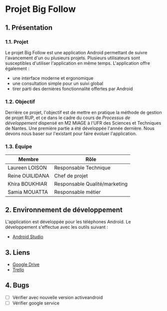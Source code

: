 # Projet Big Follow

## 1. Présentation

### 1.1. Projet

Le projet Big Follow est une application Android permettant de suivre l'avancement d'un ou plusieurs projets. Plusieurs utilisateurs sont susceptibles d'utiliser l'application en même temps. L'application offre également :
* une interface moderne et ergonomique
* une consultation simple pour un suivi global
* tirer parti des dernières fonctionnalité offertes par Android

### 1.2. Objectif

Derrière ce projet, l'objectif est de mettre en pratique la méthode de gestion de projet RUP, et ce dans le cadre du cours de *Processus de développement* dispensé en M2 MIAGE à l'UFR des Sciences et Techniques de Nantes. Une première partie a été développée l'année dernière. Nous devons nous baser sur l'existant pour faire évoluer l'application.

### 1.3. Équipe

Membre | Rôle
--- | ---
Laureen LOISON | Responsable Technique
Reine OUILIDANA | Chef de projet
Khira BOUKHIAR | Responsable Qualité/marketing
Samia MOUATTA | Responsable métier

## 2. Environnement de développement

L'application est développée pour les téléphones Android. Le développement s'effectue avec les outils suivant :
* [Android Studio](https://developer.android.com/studio/index.html)

## 3. Liens

* [Google Drive](https://drive.google.com/drive/folders/1ehJM4Mg5hiS-OGeWW2jdZpiNZj_qjaWj)
* [Trello](https://trello.com/b/1E2pQUYX/projet-bigfollow)

## 4. Bugs

- [ ] Vérifier avec nouvelle version activeandroid
- [ ] Vérifier google service

